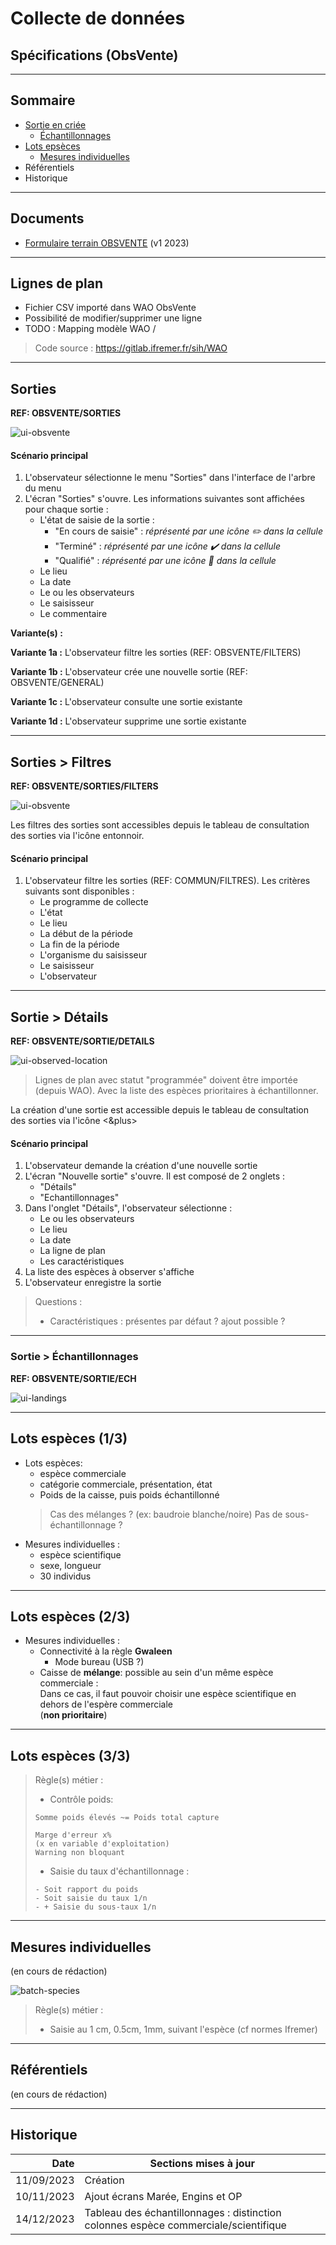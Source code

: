 # Collecte de données
## Spécifications (ObsVente)
---

## Sommaire

- [Sortie en criée](#/1/4)
  - [Échantillonnages](#/1/5)
- [Lots epsèces](#/1/6)
  - [Mesures individuelles](#/1/9)
- Référentiels
- Historique

---

## Documents

- [Formulaire terrain OBSVENTE](/projects/obsvente/doc/Formulaire_terrain_OBSVENTES_V1-2023_Nouveau-marché.pdf) (v1 2023)

---

## Lignes de plan

- Fichier CSV importé dans WAO ObsVente
- Possibilité de modifier/supprimer une ligne
- TODO : Mapping modèle WAO / 

> Code source : https://gitlab.ifremer.fr/sih/WAO

---
## Sorties

**REF: OBSVENTE/SORTIES**

![ui-obsvente](/projects/obsvente/spe/images/obsvente-table.svg)

#### Scénario principal

1. L'observateur sélectionne le menu "Sorties" dans l'interface de l'arbre du menu
2. L'écran "Sorties" s'ouvre. Les informations suivantes sont affichées pour chaque sortie :
   * L'état de saisie de la sortie :
     * "En cours de saisie" : _réprésenté par une icône :pencil2: dans la cellule_
     * "Terminé" : _réprésenté par une icône :heavy_check_mark: dans la cellule_
     * "Qualifié" : _réprésenté par une icône :checkered_flag: dans la cellule_
   * Le lieu
   * La date
   * Le ou les observateurs
   * Le saisisseur
   * Le commentaire

**Variante(s) :**

**Variante 1a :** L'observateur filtre les sorties (REF: OBSVENTE/FILTERS)

**Variante 1b :** L'observateur crée une nouvelle sortie (REF: OBSVENTE/GENERAL)

**Variante 1c :** L'observateur consulte une sortie existante

**Variante 1d :** L'observateur supprime une sortie existante

---
## Sorties > Filtres

**REF: OBSVENTE/SORTIES/FILTERS**

![ui-obsvente](/projects/obsvente/spe/images/obsvente-table-filters.svg)

Les filtres des sorties sont accessibles depuis le tableau de consultation des sorties via l'icône entonnoir.

#### Scénario principal

1. L'observateur filtre les sorties (REF: COMMUN/FILTRES). Les critères suivants sont disponibles :
   * Le programme de collecte
   * L'état
   * Le lieu
   * La début de la période
   * La fin de la période
   * L'organisme du saisisseur
   * Le saisisseur
   * L'observateur

---

## Sortie > Détails

**REF: OBSVENTE/SORTIE/DETAILS**

![ui-observed-location](/projects/obsvente/spe/images/observed-location-new.svg)

> Lignes de plan avec statut "programmée" doivent être importée (depuis WAO).
> Avec la liste des espèces prioritaires à échantillonner.

La création d'une sortie est accessible depuis le tableau de consultation des sorties via l'icône <&plus>

#### Scénario principal

1. L'observateur demande la création d'une nouvelle sortie
2. L'écran "Nouvelle sortie" s'ouvre. Il est composé de 2 onglets :
   * "Détails"
   * "Echantillonnages"
3. Dans l'onglet "Détails", l'observateur sélectionne :
   * Le ou les observateurs
   * Le lieu
   * La date
   * La ligne de plan
   * Les caractéristiques
4. La liste des espèces à observer s'affiche
5. L'observateur enregistre la sortie

> Questions :
> - Caractéristiques : présentes par défaut ? ajout possible ?

---

### Sortie > Échantillonnages

**REF: OBSVENTE/SORTIE/ECH**

![ui-landings](/projects/obsvente/spe/images/landings-table.svg)



---

## Lots espèces (1/3)

- Lots espèces: 
  - espèce commerciale
  - catégorie commerciale, présentation, état
  - Poids de la caisse, puis poids échantillonné
  > Cas des mélanges ? (ex: baudroie blanche/noire)
  > Pas de sous-échantillonnage ?
- Mesures individuelles :
  - espèce scientifique 
  - sexe, longueur 
  - 30 individus
  
---

## Lots espèces (2/3)

- Mesures individuelles :
  - Connectivité à la règle **Gwaleen** 
    - Mode bureau (USB ?) 
  - Caisse de **mélange**: possible au sein d'un même espèce commerciale :  
    Dans ce cas, il faut pouvoir choisir une espèce scientifique en dehors de l'espère commerciale  
    (**non prioritaire**)

---

## Lots espèces (3/3)

> Règle(s) métier :
> - Contrôle poids:
>
> ```text
> Somme poids élevés ~= Poids total capture
> 
> Marge d'erreur x% 
> (x en variable d'exploitation)
> Warning non bloquant  
> ```
> - Saisie du taux d'échantillonnage :
>
> ```text
> - Soit rapport du poids
> - Soit saisie du taux 1/n
> - + Saisie du sous-taux 1/n
> ```

---

## Mesures individuelles

(en cours de rédaction)

![batch-species](/projects/apase/spe/images/individual-measure.svg)

> Règle(s) métier :
> - Saisie au 1 cm, 0.5cm, 1mm, suivant l'espèce (cf normes Ifremer)

---
## Référentiels

(en cours de rédaction)

---
## Historique

|       Date | Sections mises à jour                                                                 |
|-----------:|---------------------------------------------------------------------------------------|
| 11/09/2023 | Création                                                                              |
| 10/11/2023 | Ajout écrans Marée, Engins et OP                                                      |
| 14/12/2023 | Tableau des échantillonnages : distinction colonnes espèce commerciale/scientifique   |
